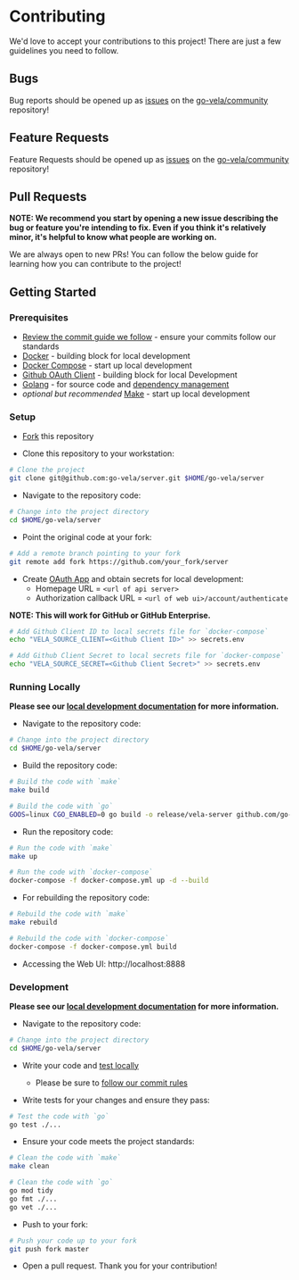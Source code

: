 # Contributing

We'd love to accept your contributions to this project! There are just a few guidelines you need to follow.

## Bugs

Bug reports should be opened up as [issues](https://help.github.com/en/github/managing-your-work-on-github/about-issues) on the [go-vela/community](https://github.com/go-vela/community) repository!

## Feature Requests

Feature Requests should be opened up as [issues](https://help.github.com/en/github/managing-your-work-on-github/about-issues) on the [go-vela/community](https://github.com/go-vela/community) repository!

## Pull Requests

**NOTE: We recommend you start by opening a new issue describing the bug or feature you're intending to fix. Even if you think it's relatively minor, it's helpful to know what people are working on.**

We are always open to new PRs! You can follow the below guide for learning how you can contribute to the project!

## Getting Started

### Prerequisites

* [Review the commit guide we follow](https://chris.beams.io/posts/git-commit/#seven-rules) - ensure your commits follow our standards
* [Docker](https://docs.docker.com/install/) - building block for local development
* [Docker Compose](https://docs.docker.com/compose/install/) - start up local development
* [Github OAuth Client](https://developer.github.com/apps/building-oauth-apps/creating-an-oauth-app/) - building block for local Development
* [Golang](https://golang.org/dl/) - for source code and [dependency management](https://github.com/golang/go/wiki/Modules)
* _optional but recommended_ [Make](https://www.gnu.org/software/make/) - start up local development

### Setup

* [Fork](/fork) this repository

* Clone this repository to your workstation:

```bash
# Clone the project
git clone git@github.com:go-vela/server.git $HOME/go-vela/server
```

* Navigate to the repository code:

```bash
# Change into the project directory
cd $HOME/go-vela/server
```

* Point the original code at your fork:

```bash
# Add a remote branch pointing to your fork
git remote add fork https://github.com/your_fork/server
```

* Create [OAuth App](https://developer.github.com/apps/building-oauth-apps/creating-an-oauth-app/) and obtain secrets for local development:
  * Homepage URL = `<url of api server>`
  * Authorization callback URL = `<url of web ui>/account/authenticate`

**NOTE: This will work for GitHub or GitHub Enterprise.**

```bash
# Add Github Client ID to local secrets file for `docker-compose`
echo "VELA_SOURCE_CLIENT=<Github Client ID>" >> secrets.env

# Add Github Client Secret to local secrets file for `docker-compose`
echo "VELA_SOURCE_SECRET=<Github Client Secret>" >> secrets.env
```

### Running Locally

**Please see our [local development documentation](DOCS.md) for more information.**

* Navigate to the repository code:

```bash
# Change into the project directory
cd $HOME/go-vela/server
```

* Build the repository code:

```bash
# Build the code with `make`
make build

# Build the code with `go`
GOOS=linux CGO_ENABLED=0 go build -o release/vela-server github.com/go-vela/server/cmd/vela-server
```

* Run the repository code:

```bash
# Run the code with `make`
make up

# Run the code with `docker-compose`
docker-compose -f docker-compose.yml up -d --build
```

* For rebuilding the repository code:

```bash
# Rebuild the code with `make`
make rebuild

# Rebuild the code with `docker-compose`
docker-compose -f docker-compose.yml build
```

* Accessing the Web UI: http://localhost:8888

### Development

**Please see our [local development documentation](DOCS.md) for more information.**

* Navigate to the repository code:

```bash
# Change into the project directory
cd $HOME/go-vela/server
```

* Write your code and [test locally](#running-locally)
  - Please be sure to [follow our commit rules](https://chris.beams.io/posts/git-commit/#seven-rules)

* Write tests for your changes and ensure they pass:

```bash
# Test the code with `go`
go test ./...
```

* Ensure your code meets the project standards:

```bash
# Clean the code with `make`
make clean

# Clean the code with `go`
go mod tidy
go fmt ./...
go vet ./...
```

* Push to your fork:

```bash
# Push your code up to your fork
git push fork master
```

* Open a pull request. Thank you for your contribution!
